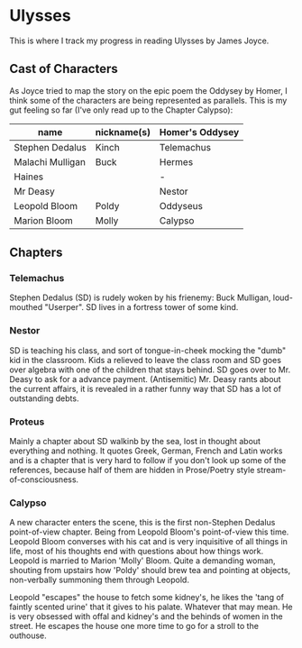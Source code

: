 # Ulysses

This is where I track my progress in reading Ulysses by James Joyce.

## Cast of Characters
As Joyce tried to map the story on the epic poem the Oddysey by Homer, I think some of the characters are being represented as parallels. This is my gut feeling so far (I've only read up to the Chapter Calypso): 

| name | nickname(s) | Homer's Oddysey
|------|-------------|---------|
|Stephen Dedalus | Kinch | Telemachus
|Malachi Mulligan | Buck | Hermes
|Haines | | -
|Mr Deasy | | Nestor
|Leopold Bloom | Poldy | Oddyseus
|Marion Bloom | Molly | Calypso

## Chapters

### Telemachus
Stephen Dedalus (SD) is rudely woken by his frienemy: Buck Mulligan, loud-mouthed "Userper". SD lives in a fortress tower of some kind.

### Nestor
SD is teaching his class, and sort of tongue-in-cheek mocking the "dumb" kid in the classroom. Kids a relieved to leave the class room and SD goes over algebra with one of the children that stays behind.
SD goes over to Mr. Deasy to ask for a advance payment. (Antisemitic) Mr. Deasy rants about the current affairs, it is revealed in a rather funny way that SD has a lot of outstanding debts. 

### Proteus
Mainly a chapter about SD walkinb by the sea, lost in thought about everything and nothing. It quotes Greek, German, French and Latin works and is a chapter that is very hard to follow if you don't look up some of the references, because half of them are hidden in Prose/Poetry style stream-of-consciousness.

### Calypso
A new character enters the scene, this is the first non-Stephen Dedalus point-of-view chapter. Being from Leopold Bloom's point-of-view this time. Leopold Bloom converses with his cat and is very inquisitive of all things in life, most of his thoughts end with questions about how things work. Leopold is married to Marion 'Molly' Bloom. Quite a demanding woman, shouting from upstairs how 'Poldy' should brew tea and pointing at objects, non-verbally summoning them through Leopold.

Leopold "escapes" the house to fetch some kidney's, he likes the 'tang of faintly scented urine' that it gives to his palate. Whatever that may mean. He is very obsessed with offal and kidney's and the behinds of women in the street.
He escapes the house one more time to go for a stroll to the outhouse.
